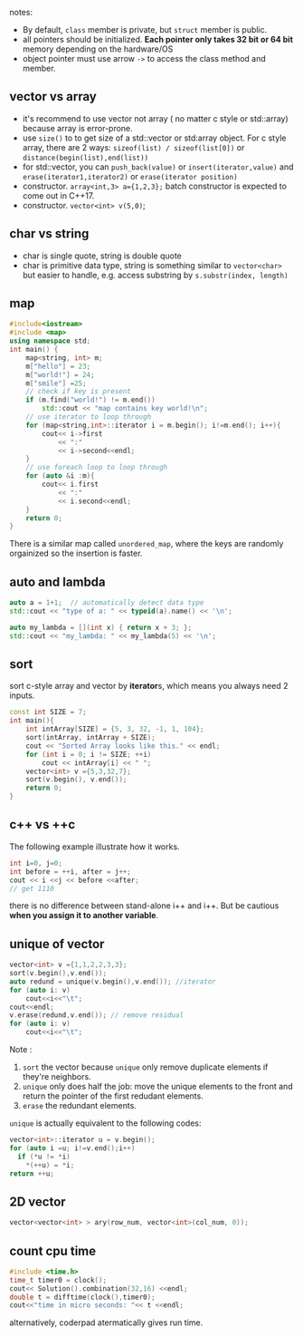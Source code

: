 notes:

- By default, `class` member is private, but `struct` member is public.
- all pointers should be initialized. **Each pointer only takes 32 bit or 64 bit** memory depending on the hardware/OS
- object pointer must use arrow `->` to access the class method and member.

## vector vs array

- it's recommend to use vector not array ( no matter c style or std::array) because array is error-prone.  
- use `size()` to to get size of a std::vector or std:array object. For c style array, there are 2 ways:   `sizeof(list) / sizeof(list[0])` or `distance(begin(list),end(list))`
- for std::vector, you can `push_back(value)` or `insert(iterator,value)` and  `erase(iterator1,iterator2)` or `erase(iterator position)`
- constructor. `array<int,3> a={1,2,3};` batch constructor is expected to come out in C++17.
- constructor.  `vector<int> v(5,0)`;

## char vs string

- char is single quote, string is double quote
- char is primitive data type, string is something similar to `vector<char>`  but easier to handle, e.g. access substring by `s.substr(index, length)`

## map

```c++
#include<iostream>
#include <map>
using namespace std;
int main() {
    map<string, int> m;
    m["hello"] = 23;
    m["world!"] = 24;
    m["smile"] =25;
    // check if key is present
    if (m.find("world!") != m.end())
        std::cout << "map contains key world!\n";
    // use iterator to loop through
    for (map<string,int>::iterator i = m.begin(); i!=m.end(); i++){
        cout<< i->first
            << ":"
            << i->second<<endl;
    }
    // use foreach loop to loop through
    for (auto &i :m){
        cout<< i.first
            << ":"
            << i.second<<endl;
    }
    return 0;
}
```

There is a similar map called `unordered_map`, where the keys are randomly orgainized so the insertion is faster.

## auto and lambda

```c++
auto a = 1+1;  // automatically detect data type
std::cout << "type of a: " << typeid(a).name() << '\n';

auto my_lambda = [](int x) { return x + 3; };
std::cout << "my_lambda: " << my_lambda(5) << '\n';
```

## sort 

 sort c-style array and vector by **iterator**s, which means you always need 2 inputs.

```c++
const int SIZE = 7;
int main(){
    int intArray[SIZE] = {5, 3, 32, -1, 1, 104};
    sort(intArray, intArray + SIZE); 
    cout << "Sorted Array looks like this." << endl;
    for (int i = 0; i != SIZE; ++i)
        cout << intArray[i] << " ";
  	vector<int> v ={5,3,32,7};
  	sort(v.begin(), v.end());
    return 0;
}
```

## c++ vs ++c

The following example illustrate how it works.

```c++
int i=0, j=0;
int before = ++i, after = j++;
cout << i <<j << before <<after;
// get 1110
```

there is no difference between stand-alone i++ and i++. But be cautious **when you assign it to another variable**.

## unique of vector

```c++
vector<int> v ={1,1,2,2,3,3};
sort(v.begin(),v.end());
auto redund = unique(v.begin(),v.end()); //iterator
for (auto i: v)
    cout<<i<<"\t";
cout<<endl;
v.erase(redund,v.end()); // remove residual
for (auto i: v)
    cout<<i<<"\t";
```

Note :

1. `sort` the vector because `unique` only remove duplicate elements if they're neighbors.
2. `unique`  only does half the job: move the unique elements to the front and return the pointer of the first redudant elements. 
3. `erase` the redundant elements.

`unique` is actually equivalent to the following codes:

```c++
vector<int>::iterator u = v.begin();
for (auto i =u; i!=v.end();i++)
  if (*u != *i)
    *(++u) = *i;
return ++u; 
```

## 2D vector

```c++
vector<vector<int> > ary(row_num, vector<int>(col_num, 0));
```

## count cpu time

```c++
#include <time.h>
time_t timer0 = clock();
cout<< Solution().combination(32,16) <<endl;
double t = difftime(clock(),timer0);
cout<<"time in micro seconds: "<< t <<endl;
```

alternatively, coderpad atermatically gives run time.